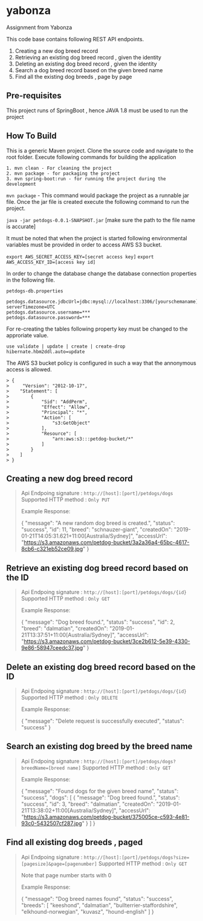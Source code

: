 # yabonza
Assignment from Yabonza

This code base contains following REST API endpoints.

1. Creating a new dog breed record
2. Retrieving an existing dog breed record , given the identity
3. Deleting an existing dog breed record , given the identity
4. Search a dog breed record based on the given breed name
5. Find all the existing dog breeds , page by page


## Pre-requisites
This project runs of SpringBoot , hence JAVA 1.8 must be used 
to run the project

## How To Build
This is a generic Maven project. Clone the source code and 
navigate to the root folder. Execute following commands for
building the application

```
1. mvn clean - For cleaning the project
2. mvn package - for packaging the project 
3. mvn spring-boot:run - for running the project during the development
```

`mvn package` - This command would package the project as a 
runnable jar file. Once the jar file is created execute the following 
command to run the project.

`java -jar petdogs-0.0.1-SNAPSHOT.jar` 
[make sure the path to the file name is accurate]


It must be noted that when the project is started following environmental
variables must be provided in order to access AWS S3 bucket.

`export AWS_SECRET_ACCESS_KEY=[secret access key]`
`export AWS_ACCESS_KEY_ID=[access key id]`

In order to change the database change the database connection 
properties in the following file.

`petdogs-db.properties`

```
petdogs.datasource.jdbcUrl=jdbc:mysql://localhost:3306/[yourschemaname]?serverTimezone=UTC
petdogs.datasource.username=***
petdogs.datasource.password=***
```

For re-creating the tables following property key must be changed
to the approriate value.

```
use validate | update | create | create-drop
hibernate.hbm2ddl.auto=update
```

The AWS S3 bucket policy is configured in such a way that the annonymous
access is allowed.

```
> {
>     "Version": "2012-10-17",
>    "Statement": [
>        {
>            "Sid": "AddPerm",
>            "Effect": "Allow",
>            "Principal": "*",
>            "Action": [
>                "s3:GetObject"
>            ],
>            "Resource": [
>                "arn:aws:s3:::petdog-bucket/*"
>            ]
>        }
>    ]
> }
```

## Creating a new dog breed record

> Api Endpoing signature : `http://[host]:[port]/petdogs/dogs`
> Supported HTTP method : `Only PUT`
>
> Example Response:
>
> {
>    "message": "A new random dog breed is created.",
>    "status": "success",
>    "id": 11,
>    "breed": "schnauzer-giant",
>    "createdOn": "2019-01-21T14:05:31.621+11:00[Australia/Sydney]",
>    "accessUrl": "https://s3.amazonaws.com/petdog-bucket/3a2a36a4-65bc-4617-8cb6-c321eb52ce09.jpg"
> }


## Retrieve an existing dog breed record based on the ID

> Api Endpoing signature : `http://[host]:[port]/petdogs/dogs/{id}`
> Supported HTTP method : `Only GET`
>
> Example Response:
>
> {
>    "message": "Dog breed found.",
>    "status": "success",
>    "id": 2,
>    "breed": "dalmatian",
>    "createdOn": "2019-01-21T13:37:51+11:00[Australia/Sydney]",
>    "accessUrl": "https://s3.amazonaws.com/petdog-bucket/3ce2b612-5e39-4330-9e86-58947ceedc37.jpg"
> }

## Delete an existing dog breed record based on the ID

> Api Endpoing signature : `http://[host]:[port]/petdogs/dogs/{id}`
> Supported HTTP method : `Only DELETE`
>
> Example Response:
>
>
> {
>     "message": "Delete request is successfully executed",
>     "status": "success"
> }


## Search an existing dog breed by the breed name

> Api Endpoing signature : `http://[host]:[port]/petdogs/dogs?breedName=[breed name]`
> Supported HTTP method : `Only GET`
>
> Example Response:
>
> {
>    "message": "Found dogs for the given breed name",
>    "status": "success",
>    "dogs": [
>        {
>            "message": "Dog breed found.",
>            "status": "success",
>            "id": 3,
>            "breed": "dalmatian",
>            "createdOn": "2019-01-21T13:38:02+11:00[Australia/Sydney]",
>            "accessUrl": "https://s3.amazonaws.com/petdog-bucket/375005ce-c593-4e81-93c0-5432507cf287.jpg"
>        }
>    ]
>}


## Find all existing dog breeds , paged

> Api Endpoing signature : `http://[host]:[port]/petdogs/dogs?size=[pagesize]&page=[pagenumber]`
> Supported HTTP method : `Only GET`
>
> Note that page number starts with 0
>
> Example Response:
> 
> {
>    "message": "Dog breed names found",
>    "status": "success",
>    "breeds": [
>        "keeshond",
>        "dalmatian",
>        "bullterrier-staffordshire",
>        "elkhound-norwegian",
>        "kuvasz",
>        "hound-english"
>    ]
> }
